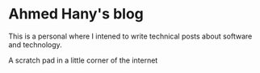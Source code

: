 # Ahmed Hany's blog

This is a personal where I intened to write technical posts
about software and technology.

A scratch pad in a little corner of the internet

